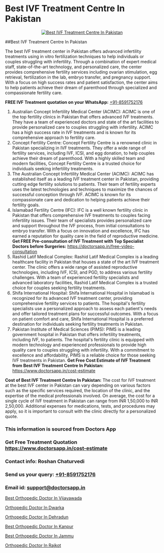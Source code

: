 # Best IVF Treatment Centre In Pakistan

<p align="center">
  <a href="https://doctorsapp.in/treatment/ivf-treatment">
    <img src="https://doctorsapp.co.in/uploads/treatment_image/ICSI.jpg" alt="Best IVF Treatment Centre In Pakistan">
  </a>
</p>
##Best IVF Treatment Centre In Pakistan

The best IVF treatment center in Pakistan offers advanced infertility treatments using in vitro fertilization techniques to help individuals or couples struggling with infertility. Through a combination of expert medical staff, state-of-the-art technology, and personalized care, the center provides comprehensive fertility services including ovarian stimulation, egg retrieval, fertilization in the lab, embryo transfer, and pregnancy support. With a focus on high success rates and patient satisfaction, the center aims to help patients achieve their dream of parenthood through specialized and compassionate fertility care.

**FREE IVF Treatment quotation on your WhatsApp:**  [+91-8591752176](https://api.whatsapp.com/send?phone=8591752176)

1) Australian Concept Infertility Medical Center (ACIMC):
ACIMC is one of the top fertility clinics in Pakistan that offers advanced IVF treatments. They have a team of experienced doctors and state of the art facilities to provide personalized care to couples struggling with infertility. ACIMC has a high success rate in IVF treatments and is known for its comprehensive approach to fertility care.
2) Concept Fertility Centre:
Concept Fertility Centre is a renowned clinic in Pakistan specializing in IVF treatments. They offer a wide range of fertility services, including IVF, ICSI, and egg donation, to help couples achieve their dream of parenthood. With a highly skilled team and modern facilities, Concept Fertility Centre is a trusted choice for individuals seeking infertility treatments.
3) The Australian Concept Infertility Medical Center (ACIMC):
ACIMC has established itself as a leading IVF treatment center in Pakistan, providing cutting edge fertility solutions to patients. Their team of fertility experts uses the latest technologies and techniques to maximize the chances of successful conception through IVF. ACIMC is known for its compassionate care and dedication to helping patients achieve their fertility goals.
4) Islamabad Fertility Centre (IFC):
IFC is a well known fertility clinic in Pakistan that offers comprehensive IVF treatments to couples facing infertility issues. Their team of specialists provides personalized care and support throughout the IVF process, from initial consultations to embryo transfer. With a focus on innovation and excellence, IFC has earned a reputation for quality care in the field of reproductive medicine.
**Get FREE Pre-consultation of IVF Treatment with Top Specialist Doctors before Surgeries:** https://doctorsapp.in/free-video-consultation
5) Rashid Latif Medical Complex:
Rashid Latif Medical Complex is a leading healthcare facility in Pakistan that houses a state of the art IVF treatment center. The clinic offers a wide range of assisted reproductive technologies, including IVF, ICSI, and PGD, to address various fertility challenges. With a team of experienced fertility specialists and advanced laboratory facilities, Rashid Latif Medical Complex is a trusted choice for couples seeking fertility treatments.
6) Shifa International Hospital:
Shifa International Hospital in Islamabad is recognized for its advanced IVF treatment center, providing comprehensive fertility services to patients. The hospital's fertility specialists use a personalized approach to assess each patient's needs and offer tailored treatment plans for successful outcomes. With a focus on patient comfort and care, Shifa International Hospital is a preferred destination for individuals seeking fertility treatments in Pakistan.
7) Pakistan Institute of Medical Sciences (PIMS):
PIMS is a leading government hospital in Pakistan that offers infertility treatments, including IVF, to patients. The hospital's fertility clinic is equipped with modern technology and experienced professionals to provide high quality care to couples struggling with infertility. With a commitment to excellence and affordability, PIMS is a reliable choice for those seeking IVF treatments in Pakistan.
**Get Free Cost Estimate of IVF Treatment from Best IVF Treatment Centre In Pakistan:** https://www.doctorsapp.in/cost-estimate

**Cost of Best IVF Treatment Centre In Pakistan:**
The cost for IVF treatment at the best IVF center in Pakistan can vary depending on various factors such as the specific services required, the location of the clinic, and the expertise of the medical professionals involved. On average, the cost for a single cycle of IVF treatment in Pakistan can range from INR 1,50,000 to INR 2,50,000. Additional expenses for medications, tests, and procedures may apply, so it is important to consult with the clinic directly for a personalized quote.

### This information is sourced from Doctors App 
### Get Free Treatment Quotation https://www.doctorsapp.in/cost-estimate
### Contact info: Roshan Chaturvedi 
### Send us your query: [+91-8591752176](https://api.whatsapp.com/send?phone=8591752176) 
### Email id: support@doctorsapp.in

[Best Orthopedic Doctor In Vijayawada](https://www.linkedin.com/pulse/best-orthopedic-doctor-vijayawada-doctorsappin-ocfjc?trackingId=iMTGOvJ5%2F3111D3R3YOhrg%3D%3D&lipi=urn%3Ali%3Apage%3Ad_flagship3_company_admin%3BcTUR6naWQkWjeA%2BR15noZQ%3D%3D)

[Orthopedic Doctor In Dwarka](https://www.linkedin.com/pulse/orthopedic-doctor-dwarka-doctorsapp-chittagong-d3poe?trackingId=qvurFQVBM1g%2FEbp%2FxA0PLg%3D%3D&lipi=urn%3Ali%3Apage%3Ad_flagship3_company_admin%3BddPc4oDaSTuh6mJcYb9fAg%3D%3D)

[Orthopedic Doctor In Dehradun](https://medium.com/@vimalrana22/orthopedic-doctor-in-dehradun-a6c0bcc6ead0)

[Best Orthopedic Doctor In Kanpur](https://medium.com/@vimalrana22/best-orthopedic-doctor-in-kanpur-29a81a7eb859)

[Best Orthopedic Doctor In Jammu](https://doctors-apps.github.io/doctorsapp/best-orthopedic-doctor-in-jammu)

[Orthopedic Doctor In Rajkot](https://doctors-apps.github.io/doctorsapp/orthopedic-doctor-in-rajkot)

